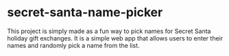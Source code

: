 # secret-santa-name-picker

This project is simply made as a fun way to pick names for Secret Santa holiday gift exchanges. It is a simple web app that allows users to enter their names and randomly pick a name from the list.
